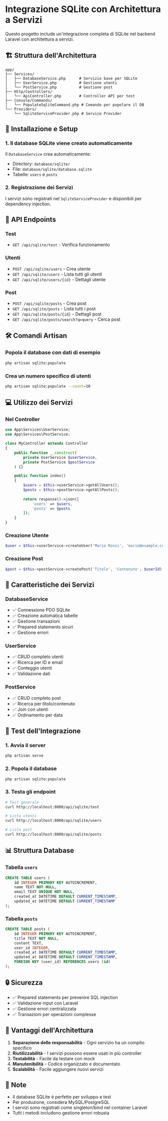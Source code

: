 # Integrazione SQLite con Architettura a Servizi

Questo progetto include un'integrazione completa di SQLite nel backend Laravel con architettura a servizi.

## 🏗️ Struttura dell'Architettura

```
app/
├── Services/
│   ├── DatabaseService.php      # Servizio base per SQLite
│   ├── UserService.php          # Gestione utenti
│   └── PostService.php          # Gestione post
├── Http/Controllers/
│   └── ApiController.php        # Controller API per test
├── Console/Commands/
│   └── PopulateSqliteCommand.php # Comando per popolare il DB
└── Providers/
    └── SqliteServiceProvider.php # Service Provider
```

## 🚀 Installazione e Setup

### 1. Il database SQLite viene creato automaticamente
Il `DatabaseService` crea automaticamente:
- Directory: `database/sqlite/`
- File: `database/sqlite/database.sqlite`
- Tabelle: `users` e `posts`

### 2. Registrazione dei Servizi
I servizi sono registrati nel `SqliteServiceProvider` e disponibili per dependency injection.

## 📡 API Endpoints

### Test
- `GET /api/sqlite/test` - Verifica funzionamento

### Utenti
- `POST /api/sqlite/users` - Crea utente
- `GET /api/sqlite/users` - Lista tutti gli utenti
- `GET /api/sqlite/users/{id}` - Dettagli utente

### Post
- `POST /api/sqlite/posts` - Crea post
- `GET /api/sqlite/posts` - Lista tutti i post
- `GET /api/sqlite/posts/{id}` - Dettagli post
- `GET /api/sqlite/posts/search?q=query` - Cerca post

## 🛠️ Comandi Artisan

### Popola il database con dati di esempio
```bash
php artisan sqlite:populate
```

### Crea un numero specifico di utenti
```bash
php artisan sqlite:populate --count=10
```

## 💻 Utilizzo dei Servizi

### Nel Controller
```php
use App\Services\UserService;
use App\Services\PostService;

class MyController extends Controller
{
    public function __construct(
        private UserService $userService,
        private PostService $postService
    ) {}

    public function index()
    {
        $users = $this->userService->getAllUsers();
        $posts = $this->postService->getAllPosts();
        
        return response()->json([
            'users' => $users,
            'posts' => $posts
        ]);
    }
}
```

### Creazione Utente
```php
$user = $this->userService->createUser('Mario Rossi', 'mario@example.com');
```

### Creazione Post
```php
$post = $this->postService->createPost('Titolo', 'Contenuto', $userId);
```

## 🔧 Caratteristiche dei Servizi

### DatabaseService
- ✅ Connessione PDO SQLite
- ✅ Creazione automatica tabelle
- ✅ Gestione transazioni
- ✅ Prepared statements sicuri
- ✅ Gestione errori

### UserService
- ✅ CRUD completo utenti
- ✅ Ricerca per ID e email
- ✅ Conteggio utenti
- ✅ Validazione dati

### PostService
- ✅ CRUD completo post
- ✅ Ricerca per titolo/contenuto
- ✅ Join con utenti
- ✅ Ordinamento per data

## 🧪 Test dell'Integrazione

### 1. Avvia il server
```bash
php artisan serve
```

### 2. Popola il database
```bash
php artisan sqlite:populate
```

### 3. Testa gli endpoint
```bash
# Test generale
curl http://localhost:8000/api/sqlite/test

# Lista utenti
curl http://localhost:8000/api/sqlite/users

# Lista post
curl http://localhost:8000/api/sqlite/posts
```

## 📊 Struttura Database

### Tabella `users`
```sql
CREATE TABLE users (
    id INTEGER PRIMARY KEY AUTOINCREMENT,
    name TEXT NOT NULL,
    email TEXT UNIQUE NOT NULL,
    created_at DATETIME DEFAULT CURRENT_TIMESTAMP,
    updated_at DATETIME DEFAULT CURRENT_TIMESTAMP
);
```

### Tabella `posts`
```sql
CREATE TABLE posts (
    id INTEGER PRIMARY KEY AUTOINCREMENT,
    title TEXT NOT NULL,
    content TEXT,
    user_id INTEGER,
    created_at DATETIME DEFAULT CURRENT_TIMESTAMP,
    updated_at DATETIME DEFAULT CURRENT_TIMESTAMP,
    FOREIGN KEY (user_id) REFERENCES users (id)
);
```

## 🔒 Sicurezza

- ✅ Prepared statements per prevenire SQL injection
- ✅ Validazione input con Laravel
- ✅ Gestione errori centralizzata
- ✅ Transazioni per operazioni complesse

## 🚀 Vantaggi dell'Architettura

1. **Separazione delle responsabilità** - Ogni servizio ha un compito specifico
2. **Riutilizzabilità** - I servizi possono essere usati in più controller
3. **Testabilità** - Facile da testare con mock
4. **Manutenibilità** - Codice organizzato e documentato
5. **Scalabilità** - Facile aggiungere nuovi servizi

## 📝 Note

- Il database SQLite è perfetto per sviluppo e test
- Per produzione, considera MySQL/PostgreSQL
- I servizi sono registrati come singleton/bind nel container Laravel
- Tutti i metodi includono gestione errori robusta
